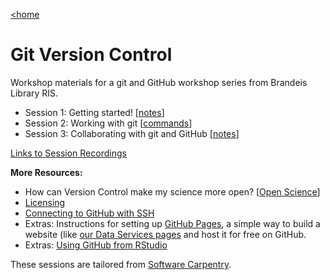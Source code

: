 [<home](/)

# Git Version Control
Workshop materials for a git and GitHub workshop series from Brandeis Library RIS.

- Session 1: Getting started! [[notes](https://github.com/DeisData/git-version-control/blob/master/session-1.md)]
- Session 2: Working with git [[commands](https://github.com/DeisData/git-version-control/blob/master/lesson2_git.txt)]
- Session 3: Collaborating with git and GitHub [[notes](https://github.com/DeisData/git-version-control/blob/master/lesson3_git.txt)]

[Links to Session Recordings](https://docs.google.com/document/d/1gfG80ugHj3yOAZagHsRqNH8XnQjPHtHUCldsAerqbGY/edit?usp=sharing)


**More Resources:**
- How can Version Control make my science more open? [[Open Science](http://swcarpentry.github.io/git-novice/10-open//)]
- [Licensing](http://swcarpentry.github.io/git-novice/11-licensing//)
- [Connecting to GitHub with SSH](https://docs.github.com/en/github/authenticating-to-github/connecting-to-github-with-ssh)
- Extras: Instructions for setting up [GitHub Pages](https://pages.github.com/), a simple way to build a website (like [our Data Services pages](https://deisdata.github.io) and host it for free on GitHub.
- Extras: [Using GitHub from RStudio](http://swcarpentry.github.io/git-novice/14-supplemental-rstudio//)

These sessions are tailored from [Software Carpentry](http://swcarpentry.github.io/git-novice/).
